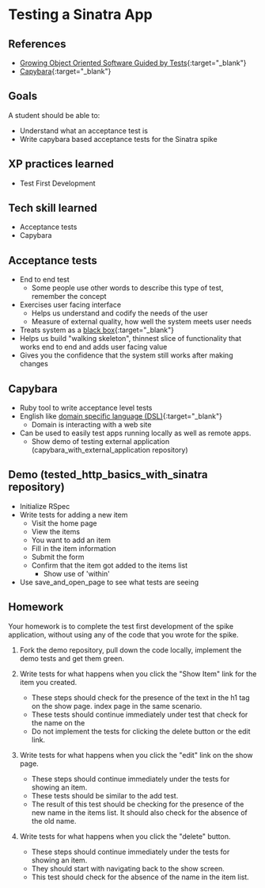 # Testing a Sinatra App

## References
* [Growing Object Oriented Software Guided by Tests](http://www.amazon.com/Growing-Object-Oriented-Software-Guided-Tests/dp/0321503627){:target="_blank"}
* [Capybara](https://github.com/jnicklas/capybara){:target="_blank"}

## Goals
A student should be able to:

* Understand what an acceptance test is
* Write capybara based acceptance tests for the Sinatra spike


## XP practices learned

* Test First Development

## Tech skill learned

* Acceptance tests
* Capybara

## Acceptance tests

* End to end test
    * Some people use other words to describe this type of test, remember the concept
* Exercises user facing interface
    * Helps us understand and codify the needs of the user
    * Measure of external quality, how well the system meets user needs
* Treats system as a [black box](http://en.wikipedia.org/wiki/Black_box_testing){:target="_blank"}
* Helps us build "walking skeleton", thinnest slice of functionality that works end to end and adds user facing value
* Gives you the confidence that the system still works after making changes

## Capybara

* Ruby tool to write acceptance level tests
* English like [domain specific language (DSL)](http://en.wikipedia.org/wiki/Domain-specific_language){:target="_blank"}
    * Domain is interacting with a web site
* Can be used to easily test apps running locally as well as remote apps.
    * Show demo of testing external application (capybara_with_external_application repository)

## Demo (tested_http_basics_with_sinatra repository)
* Initialize RSpec
* Write tests for adding a new item
    * Visit the home page
    * View the items
    * You want to add an item
    * Fill in the item information
    * Submit the form
    * Confirm that the item got added to the items list
        * Show use of 'within'
* Use save_and_open_page to see what tests are seeing

## Homework

Your homework is to complete the test first development of the spike application, without using
any of the code that you wrote for the spike.

1. Fork the demo repository, pull down the code locally, implement the demo tests
and get them green.

1. Write tests for what happens when you click the "Show Item" link
for the item you created.
    * These steps should check for the presence of the text in the h1 tag on the show page.
    index page in the same scenario.
    * These tests should continue immediately under test that check for the name on the
    * Do not implement the tests for clicking the delete button or the edit link.

1. Write tests for what happens when you click the "edit" link on the show page.
    * These steps should continue immediately under the tests for showing an item.
    * These tests should be similar to the add test.
    * The result of this test should be checking for the presence of the new name
    in the items list. It should also check for the absence of the old name.

1. Write tests for what happens when you click the "delete" button.
    * These steps should continue immediately under the tests for showing an item.
    * They should start with navigating back to the show screen.
    * This test should check for the absence of the name in the item list.



